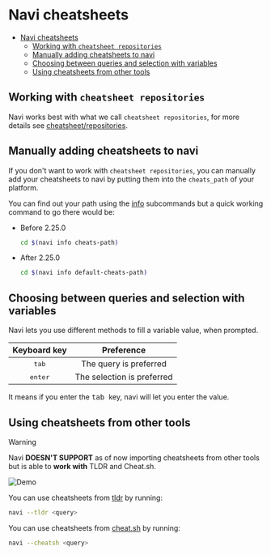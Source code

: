 # Navi cheatsheets

<!-- TOC -->
* [Navi cheatsheets](#navi-cheatsheets)
  * [Working with `cheatsheet repositories`](#working-with-cheatsheet-repositories)
  * [Manually adding cheatsheets to navi](#manually-adding-cheatsheets-to-navi)
  * [Choosing between queries and selection with variables](#choosing-between-queries-and-selection-with-variables)
  * [Using cheatsheets from other tools](#using-cheatsheets-from-other-tools)
<!-- TOC -->

## Working with `cheatsheet repositories`

Navi works best with what we call `cheatsheet repositories`, for more details see [cheatsheet/repositories](repositories/README.md).

## Manually adding cheatsheets to navi

If you don't want to work with `cheatsheet repositories`, you can manually add your
cheatsheets to navi by putting them into the `cheats_path` of your platform.

You can find out your path using the [info](/docs/usage/commands/info/README.md) subcommands
but a quick working command to go there would be:

- Before 2.25.0

    ```bash
    cd $(navi info cheats-path)
    ```

- After 2.25.0

    ```bash
    cd $(navi info default-cheats-path)
    ```

## Choosing between queries and selection with variables

Navi lets you use different methods to fill a variable value, when prompted.

|    Keyboard key    |         Preference         |
|:------------------:|:--------------------------:|
|  <kbd> tab </kbd>  |   The query is preferred   |
| <kbd> enter </kbd> | The selection is preferred |

It means if you enter the <kbd> tab </kbd> key, navi will let you enter the value.

## Using cheatsheets from other tools

> [!WARNING]
> Navi **DOESN'T SUPPORT** as of now importing cheatsheets from other tools
> but is able to **work with** TLDR and Cheat.sh.

![Demo](https://user-images.githubusercontent.com/3226564/91878474-bae27500-ec55-11ea-8b19-17876178e887.gif)

You can use cheatsheets from [tldr](https://github.com/tldr-pages/tldr) by running:

```sh
navi --tldr <query>
```

You can use cheatsheets from [cheat.sh](https://github.com/chubin/cheat.sh) by running:

```sh
navi --cheatsh <query>
```

